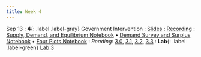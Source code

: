 ```yaml
---
title: Week 4
---
```


Sep 13
: **4**{: .label .label-gray} Government Intervention
: [Slides](https://docs.google.com/presentation/d/1CENa_OtMbMiR3SCvuFX6--u2d72IyA7wQMaBnWsmOiQ/edit?usp=sharing)
: [Recording](https://kaltura.berkeley.edu/media/DATA%2088E%2C%20Sep13%20%20(Fall%202023)/1_gdolhod6)
: [Supply, Demand, and Equilibrium Notebook](https://datahub.berkeley.edu/hub/user-redirect/git-pull?repo=https%3A%2F%2Fgithub.com%2Fdata-88e%2Ffa23-materials&urlpath=retro%2Ftree%2Ffa23-materials%2Flec%2Flec04%2Flec04-Supply-Demand.ipynb&branch=main) &#8226; [Demand Survey and Surplus Notebook](https://datahub.berkeley.edu/hub/user-redirect/git-pull?repo=https%3A%2F%2Fgithub.com%2Fdata-88e%2Ffa23-materials&urlpath=retro%2Ftree%2Ffa23-materials%2Flec%2Flec04%2Flec04-CSfromSurvey.ipynb&branch=main) &#8226; [Four Plots Notebook](https://datahub.berkeley.edu/hub/user-redirect/git-pull?repo=https%3A%2F%2Fgithub.com%2Fdata-88e%2Ffa23-materials&urlpath=retro%2Ftree%2Ffa23-materials%2Flec%2Flec04%2Flec04-four-plot.ipynb&branch=main)
: *Reading*: [3.0](https://data-88e.github.io/textbook/content/03-public/index.html), [3.1](https://data-88e.github.io/textbook/content/03-public/taxes-subsidies.html), [3.2](https://data-88e.github.io/textbook/content/03-public/surplus.html), [3.3](https://data-88e.github.io/textbook/content/03-public/govt-intervention.html)
: **Lab**{: .label .label-green} [Lab 3](https://datahub.berkeley.edu/hub/user-redirect/git-pull?repo=https%3A%2F%2Fgithub.com%2Fdata-88e%2Ffa23-materials&urlpath=retro%2Ftree%2Ffa23-materials%2Flab%2Flab03%2Flab03.ipynb&branch=main)
